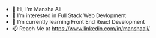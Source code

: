 - 👋 Hi, I’m Mansha Ali
- 👀 I’m interested in Full Stack Web Devlopment
- 🌱 I’m currently learning Front End React Development
- 📫 Reach Me at https://www.linkedin.com/in/manshaali/

<!---
manshaali/manshaali is a ✨ special ✨ repository because its `README.md` (this file) appears on your GitHub profile.
You can click the Preview link to take a look at your changes.
--->

